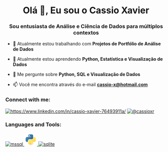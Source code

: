<h1 align="center">Olá 👋, Eu sou o Cassio Xavier</h1>
<h3 align="center">Sou entusiasta de Análise e Ciência de Dados para múltiplos contextos</h3>

- 🔭 Atualmente estou trabalhando com **Projetos de Portfólio de Análise de Dados**

- 🌱 Atualmente estou aprendendo **Python, Estatística e Visualização de Dados**

- 💬 Me pergunte sobre **Python, SQL e Visualização de Dados**

- 📫 Você me encontra através do e-mail **cassio-x@hotmail.com**

<h3 align="left">Connect with me:</h3>
<p align="left">
<a href="https://linkedin.com/in/https://www.linkedin.com/in/cassio-xavier-76493911a/" target="blank"><img align="center" src="https://raw.githubusercontent.com/rahuldkjain/github-profile-readme-generator/master/src/images/icons/Social/linked-in-alt.svg" alt="https://www.linkedin.com/in/cassio-xavier-76493911a/" height="30" width="40" /></a>
<a href="https://instagram.com/@cassioxr" target="blank"><img align="center" src="https://raw.githubusercontent.com/rahuldkjain/github-profile-readme-generator/master/src/images/icons/Social/instagram.svg" alt="@cassioxr" height="30" width="40" /></a>
</p>

<h3 align="left">Languages and Tools:</h3>
<p align="left"> <a href="https://www.microsoft.com/en-us/sql-server" target="_blank" rel="noreferrer"> <img src="https://www.svgrepo.com/show/303229/microsoft-sql-server-logo.svg" alt="mssql" width="40" height="40"/> </a> <a href="https://www.python.org" target="_blank" rel="noreferrer"> <img src="https://raw.githubusercontent.com/devicons/devicon/master/icons/python/python-original.svg" alt="python" width="40" height="40"/> </a> <a href="https://www.sqlite.org/" target="_blank" rel="noreferrer"> <img src="https://www.vectorlogo.zone/logos/sqlite/sqlite-icon.svg" alt="sqlite" width="40" height="40"/> </a> </p>







<!---
- 👋 Hi, I’m @cassioxr
- 👀 I’m interested in ...
- 🌱 I’m currently learning ...
- 💞️ I’m looking to collaborate on ...
- 📫 How to reach me ...
cassioxr/cassioxr is a ✨ special ✨ repository because its `README.md` (this file) appears on your GitHub profile.
You can click the Preview link to take a look at your changes.
--->
